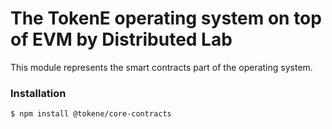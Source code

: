 # The TokenE operating system on top of EVM by Distributed Lab

This module represents the smart contracts part of the operating system.

### Installation

```console
$ npm install @tokene/core-contracts
```
